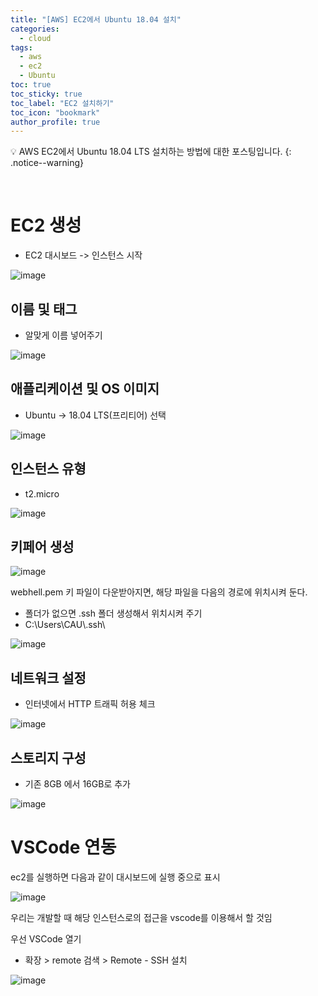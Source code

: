 ```yaml
---
title: "[AWS] EC2에서 Ubuntu 18.04 설치"
categories:
  - cloud
tags:
  - aws
  - ec2
  - Ubuntu
toc: true
toc_sticky: true
toc_label: "EC2 설치하기"
toc_icon: "bookmark"
author_profile: true
---
```


💡 AWS EC2에서 Ubuntu 18.04 LTS 설치하는 방법에 대한 포스팅입니다.
{: .notice--warning}

<br>

# EC2 생성

- EC2 대시보드 -> 인스턴스 시작

![image](https://user-images.githubusercontent.com/33647663/177082270-82a1ebff-9266-4562-ab35-02d4335645b1.png)


## 이름 및 태그
- 알맞게 이름 넣어주기

![image](https://user-images.githubusercontent.com/33647663/177082369-3213c131-edf4-4677-ba82-ca48aa8c134d.png)

## 애플리케이션 및 OS 이미지
- Ubuntu -> 18.04 LTS(프리티어) 선택

![image](https://user-images.githubusercontent.com/33647663/177082490-af7e7475-4120-4491-a1ee-fe0f4b2ead1f.png)

## 인스턴스 유형
- t2.micro

![image](https://user-images.githubusercontent.com/33647663/177082575-231fd1a0-b481-4ca4-9a5b-6fc69f3f879c.png)


## 키페어 생성

![image](https://user-images.githubusercontent.com/33647663/177082633-bbd23b12-62ad-4714-85ae-c463e321a8dd.png)

webhell.pem 키 파일이 다운받아지면, 해당 파일을 다음의 경로에 위치시켜 둔다.

- 폴더가 없으면 .ssh 폴더 생성해서 위치시켜 주기
- C:\Users\CAU\\.ssh\

![image](https://user-images.githubusercontent.com/33647663/177082816-dcab72ec-12ba-474c-aafe-98086444a9db.png)

## 네트워크 설정

- 인터넷에서 HTTP 트래픽 허용 체크

![image](https://user-images.githubusercontent.com/33647663/177082924-a3293098-fb6b-4818-9c86-508b58ddcaae.png)

## 스토리지 구성
- 기존 8GB 에서 16GB로 추가

![image](https://user-images.githubusercontent.com/33647663/177083013-89a0df6f-f372-43dd-bd3b-641400053db1.png)


# VSCode 연동

ec2를 실행하면 다음과 같이 대시보드에 실행 중으로 표시

![image](https://user-images.githubusercontent.com/33647663/177084118-d3a78b11-a73f-4eb3-a0fd-1c070c56fbbc.png)

우리는 개발할 때 해당 인스턴스로의 접근을 vscode를 이용해서 할 것임

우선 VSCode 열기

- 확장 > remote 검색 > Remote - SSH 설치

![image](https://user-images.githubusercontent.com/33647663/177084289-b234f593-e6a3-4373-aff4-e886e1de7822.png)

